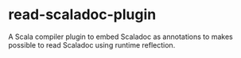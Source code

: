 # read-scaladoc-plugin

A Scala compiler plugin to embed Scaladoc as annotations to makes possible to read Scaladoc using runtime reflection.
